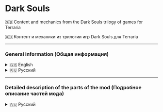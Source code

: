 # Dark Souls
🇬🇧 Content and mechanics from the Dark Souls trilogy of games for Terraria

🇷🇺 Контент и механики из трилогии игр Dark Souls для Terraria

---

### General information (Общая информация)

<details>
<summary>🇬🇧 English</summary>

<strong>Main Features and Changes</strong>  
1. Character stat leveling system: Vitality, Attunement, Endurance, Strength, Dexterity, Resistance, Intelligence, Faith  
2. Stat-based scaling system for all weapons and tools (ParamBonus)  
3. Every weapon or tool requires specific stat values to be used (ReqParam)  
4. The iconic death screen: <b>YOU DIED</b>  
5. Replaced interface sounds and player damage sounds (for both male and female characters)  
6. Terraria’s loading logo replaced with the FromSoftware logo  
7. New health and mana bar style, which also adds a stamina bar  
8. Max health and mana are increased by leveling Vitality and Attunement — Life Crystals and Mana Crystals cannot be used!  
9. All types of dashes have been replaced with a built-in dodge roll that grants invincibility frames, which can be increased (similar to Adaptability in Dark Souls 2)  
10. To improve stats, you need to spend souls, which are earned by defeating hostile mobs  
11. Full multiplayer support — all players receive souls when a boss is defeated  

<strong>⚠ Attention ⚠</strong>  

To activate all changes — especially those related to audio and textures — you must install the resource pack and set it to the highest priority in tModLoader settings!

You can download the resource pack here: #####

</details>

<details>
<summary>🇷🇺 Русский</summary>

<strong>Основные нововведения и изменения</strong>
1. Система прокачки характеристик персонажа: Жизненная сила, ученость, выносливость, сила, ловкость, сопротивление, интеллект, вера
2. Система скейлов от характеристик у всех оружий и инструментов (ParamBonus)
3. Каждое оружие или инструмент требует конкретные значения характеристик при которых этот предмет можно начать использовать (ReqParam)
4. Легендарный экран смерти: <b>YOU DIED</b>
5. Заменены звуки интерфейса, получения урона игроком (для обоих полов)
6. Заменен логотип загрузки Terraria на логотип From Software 
7. Добавлен новый стиль полоски здоровья и манны, который также добавляет еще одну полоску выносливости
8. Повышение максимального здоровья и манны осуществляется путем прокачки Жизненной силы и Учености. Сердца жизни и кристаллы маны невозможно использовать!
9. Все разновидность рывка были заменены на встроенную возможность игроком делать рывок с кадрами неуязвимости, которые можно увеличивать (аналог адаптивности из Dark Souls 2)
10. Для улучшение характеристик нужно тратить души, которые можно получить за убийство враждебных мобов.
11. Мод полностью совместим с мультиплеером: души за убийство босса начисляются всем клиентам

<strong>⚠ Внимание ⚠</strong>

Для активации всех изменений, особенно связанных с заменой аудио, текстур требуется установить ресурс пак и поставить ему найвысший приоритет в настройках tmodloader!

Ресурс пак можно скачать по ссылке: #####

</details>

---

### Detailed description of the parts of the mod (Подробное описание частей мода)

<details>

<summary>🇷🇺 Русский</summary>
<ol>
  <li><a href="https://github.com/rzc0d3r/DarkSouls/edit/main/wiki/Stats_RU.md">Характеристики персонажа</a></li>
  <li><a href="https://github.com/rzc0d3r/DarkSouls/edit/main/wiki/ReqParam_ParamBonus_RU.md">ReqParam и ParamBonus</a></li>
  <li><a href="https://github.com/rzc0d3r/DarkSouls/edit/main/wiki/Dodge_RU.md">Механика уклонений (Рывок)</a></li>
  <li><a href="https://github.com/rzc0d3r/DarkSouls/edit/main/wiki/ResourcePack_RU.md">Ресурс пак</a></li>
  <li><a href="https://github.com/rzc0d3r/DarkSouls/edit/main/wiki/Other_RU.md">Прочее</a></li>
</ol>

</details>
